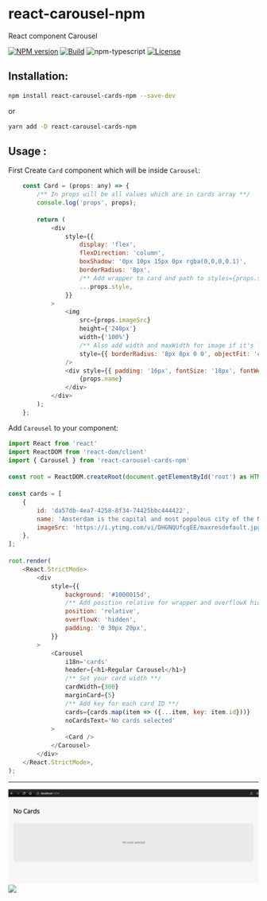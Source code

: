 # react-carousel-npm
React component Carousel

[![NPM version][npm-image]][npm-url]
[![Build][github-build]][github-build-url]
![npm-typescript]
[![License][github-license]][github-license-url]

## Installation:

```bash
npm install react-carousel-cards-npm --save-dev
```

or

```bash
yarn add -D react-carousel-cards-npm
```

## Usage :

First Create `Card` component which will be inside `Carousel`:

```javascript
    const Card = (props: any) => {
        /** In props will be all values which are in cards array **/
        console.log('props', props);
    
        return (
            <div
                style={{
                    display: 'flex',
                    flexDirection: 'column',
                    boxShadow: '0px 10px 15px 0px rgba(0,0,0,0.1)',
                    borderRadius: '8px',
                    /** Add wrapper to card and path to styles={props.style} for correct displaying **/
                    ...props.style,
                }}
            >
                <img
                    src={props.imageSrc}
                    height={'240px'}
                    width={'100%'}
                    /** Also add width and maxWidth for image if it's large **/
                    style={{ borderRadius: '8px 8px 0 0', objectFit: 'cover', width: props.width, maxWidth: props.maxWidth }}
                />
                <div style={{ padding: '16px', fontSize: '18px', fontWeight: 700, borderRadius: '0 0 8px 8px' }}>
                    {props.name}
                </div>
            </div>
        );
    };
```

Add `Carousel` to your component:

```js
import React from 'react'
import ReactDOM from 'react-dom/client'
import { Carousel } from 'react-carousel-cards-npm'

const root = ReactDOM.createRoot(document.getElementById('root') as HTMLElement);

const cards = [
	{
		id: 'da57db-4ea7-4258-8f34-74425bbc444422',
		name: 'Amsterdam is the capital and most populous city of the Netherlands.',
		imageSrc: 'https://i.ytimg.com/vi/DHGNQUfcgEE/maxresdefault.jpg',
	},
];

root.render(
	<React.StrictMode>
		<div
			style={{
				background: '#1000015d',
				/** Add position relative for wrapper and overflowX hidden for hidding side cards **/
				position: 'relative',
				overflowX: 'hidden',
				padding: '0 30px 20px',
			}}
		>
			<Carousel
				i18n='cards'
				header={<h1>Regular Carousel</h1>}
                /** Set your card width **/
				cardWidth={300}
				marginCard={5}
                /** Add key for each card ID **/
				cards={cards.map(item => ({...item, key: item.id}))}
				noCardsText='No cards selected'
			>
				<Card />
			</Carousel>
		</div>
	</React.StrictMode>,
);
```
***
![Regular Carousel](https://github.com/pryvalovbogdan/react-carousel-npm/blob/update-readme-with-all-cases/public/NoCards.png)
<img src="https://lh3.googleusercontent.com/pw/AMWts8CAg9NmkDPw8d5d5hDYvzmxywLCgsLX6AaP6_v4zahHrtooUN-wrtLbkwzHJ5Jt-ITOypxaI1NnIOv8h_rYQjCMbXCYQxqQ1g1-ycELQtnGosvtDXf_iGsAtLcXimJWRxhzH7rUPuFXbwpl4lTwq0Xm=w1680-h602-s-no" width="200px">

[npm-url]: https://www.npmjs.com/package/react-carousel-cards-npm
[npm-image]: https://img.shields.io/npm/v/react-carousel-cards-npm
[github-license]: https://img.shields.io/github/license/pryvalovbogdan/react-carousel-npm
[github-license-url]: https://github.com/pryvalovbogdan/react-carousel-npm/blob/main/LICENSE
[github-build]: https://github.com/pryvalovbogdan/react-carousel-npm/actions/workflows/publish.yml/badge.svg
[github-build-url]: https://github.com/pryvalovbogdan/react-carousel-npm/actions/workflows/publish.yml
[npm-typescript]: https://img.shields.io/npm/types/react-carousel-cards-npm
